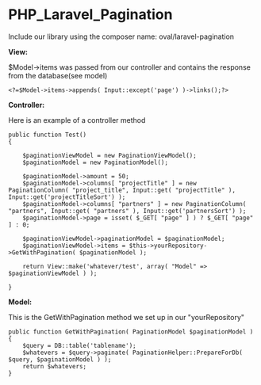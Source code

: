 PHP_Laravel_Pagination
======================

Include our library using the composer name: oval/laravel-pagination

**View:**

$Model->items was passed from our controller and contains the response from the database(see model)
    
    <?=$Model->items->appends( Input::except('page') )->links();?>
    
**Controller:**

Here is an example of a controller method


    public function Test()
    {
        
        $paginationViewModel = new PaginationViewModel();
        $paginationModel = new PaginationModel();
        
        $paginationModel->amount = 50;
        $paginationModel->columns[ "projectTitle" ] = new PaginationColumn( "project_title", Input::get( "projectTitle" ), Input::get('projectTitleSort') );
        $paginationModel->columns[ "partners" ] = new PaginationColumn( "partners", Input::get( "partners" ), Input::get('partnersSort') );        
        $paginationModel->page = isset( $_GET[ "page" ] ) ? $_GET[ "page" ] : 0;
        
        $paginationViewModel->paginationModel = $paginationModel;
        $paginationViewModel->items = $this->yourRepository->GetWithPagination( $paginationModel );
        
        return View::make('whatever/test', array( "Model" => $paginationViewModel ) );
        
    }

**Model:**

This is the GetWithPagination method we set up in our "yourRepository"


    public function GetWithPagination( PaginationModel $paginationModel )
    {
        $query = DB::table('tablename');   
        $whatevers = $query->paginate( PaginationHelper::PrepareForDb( $query, $paginationModel ) );
        return $whatevers;
    }
    
